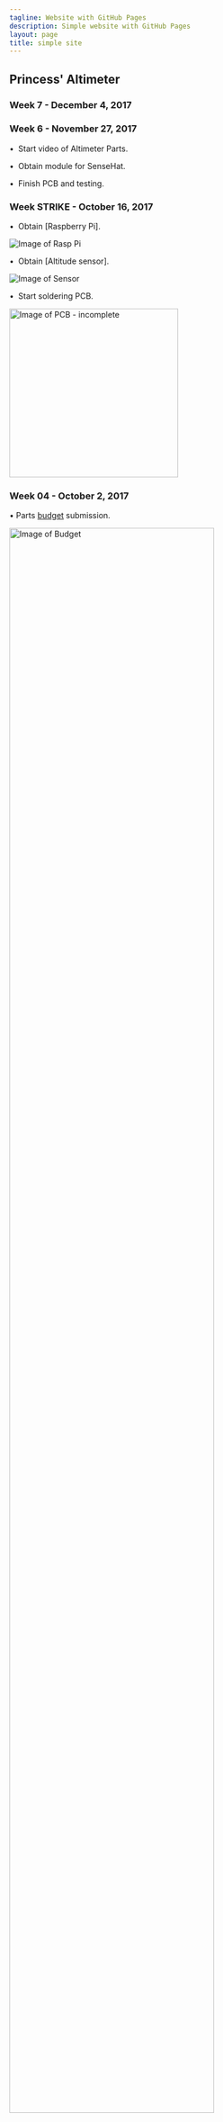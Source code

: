 ```yaml
---
tagline: Website with GitHub Pages
description: Simple website with GitHub Pages
layout: page
title: simple site
---
```


Princess' Altimeter
-------------------

### Week 7 - December 4, 2017

### Week 6 - November 27, 2017

•	 Start video of Altimeter Parts.

•	 Obtain module for SenseHat.

•	 Finish PCB and testing.

### Week STRIKE - October 16, 2017

•	 Obtain [Raspberry Pi].

![Image of Rasp Pi]()

•	 Obtain [Altitude sensor].

![Image of Sensor]()

•	 Start soldering PCB.

<img src="https://github.com/princess97/Altimeter/blob/master/documentation/PCB1.JPG?raw=true" alt="Image of PCB - incomplete" width="300" height="300">

### Week 04 - October 2, 2017

•	Parts [budget](https://github.com/princess97/Altimeter/blob/master/documentation/Budget.xlsx) submission.

<img src="https://github.com/princess97/Altimeter/blob/master/documentation/Budget.PNG?raw=true" alt="Image of Budget" width="85%" height="85%">

![Image of Budget](https://github.com/princess97/Altimeter/blob/master/documentation/Budget.PNG?raw=true)

•	Start ordering parts:

  o	Raspberry Pi kit from Amazon: Receipt.
  
  ![Image of RaspPi Receipt](https://github.com/princess97/Altimeter/blob/master/documentation/Amazon%20Receipt%20(Rasp%20Pi%203%20Kit).png?raw=true)
  
  o	Pressure/Altitude sensor from Adafruit: Receipt.
  
  ![Image of AltSens Receipt](https://github.com/princess97/Altimeter/blob/master/documentation/Adafruit%20Receipt%20(Pressure:Altitude%20Sensor).png?raw=true)

### Week 03 - September 25, 2017

•	[Project schedule](https://github.com/princess97/Altimeter/blob/master/documentation/ProjectSchedule.mpp) submission.

![Image of Schedule](https://github.com/princess97/Altimeter/blob/master/documentation/ProjectSchedule.PNG?raw=true)

•	Start research for Altimeter parts pricing.

### Week 02 - September 18, 2017

•	[Proposal](https://github.com/princess97/Altimeter/blob/master/documentation/ProposalContentPrincessRev02.pdf) submission.

•	Start project schedule.

### Week 01 - September 11, 2017

•	Create [repository](https://github.com/princess97/Altimeter).

•	Start proposal.

### Week 00 - September 2017

•	Decide sensor and project.
